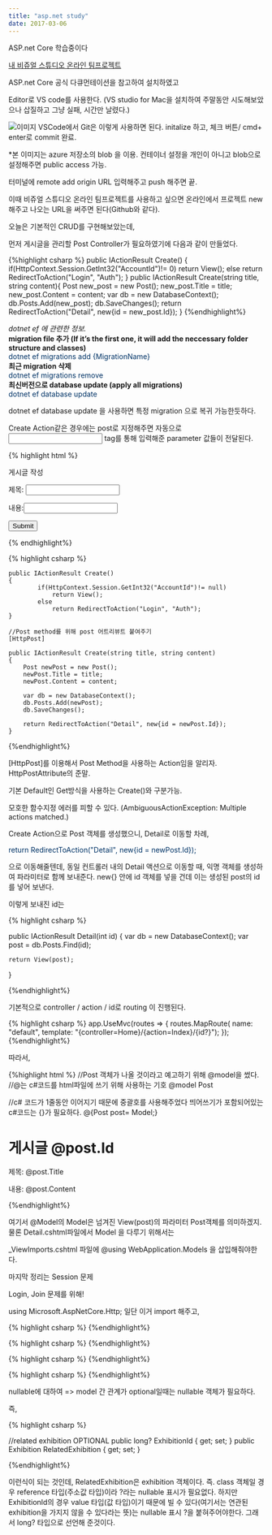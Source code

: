 ```yaml
---
title: "asp.net study"
date: 2017-03-06
---
```


ASP.net Core 학습중이다

[내 비쥬얼 스튜디오 온라인 팀프로젝트](https://nayoonhwang.visualstudio.com/MySecondProject/_dashboards)

ASP.net Core 공식 다큐먼테이션을 참고하여 설치하였고

Editor로 VS code를 사용한다. (VS studio for Mac을 설치하여 주말동안 시도해보았으나 삽질하고 그냥 실패, 시간만 날렸다.)

![이미지](https://nayoonhwang.blob.core.windows.net/newcontainer/pic2.png)
VSCode에서 Git은 이렇게 사용하면 된다.
initalize 하고, 체크 버튼/ cmd+ enter로 commit 완료.

*본 이미지는 azure 저장소의 blob 을 이용. 컨테이너 설정을 개인이 아니고 blob으로 설정해주면 public access 가능.

터미널에 remote add origin URL 입력해주고 push 해주면 끝.

이때 비쥬얼 스튜디오 온라인 팀프로젝트를 사용하고 싶으면 온라인에서 프로젝트 new 해주고 나오는 URL을 써주면 된다(Github와 같다).

오늘은 기본적인 CRUD를 구현해보았는데,

먼저 게시글을 관리할 Post Controller가 필요하였기에 다음과 같이 만들었다.

{%highlight csharp %}
public IActionResult Create()
{
      if(HttpContext.Session.GetInt32("AccountId")!= 0)
            return View();
      else
            return RedirectToAction("Login", "Auth");
}
public IActionResult Create(string title, string content){
        Post new_post = new Post();
        new_post.Title = title;
        new_post.Content = content;
        var db = new DatabaseContext();
        db.Posts.Add(new_post);
        db.SaveChanges();
        return RedirectToAction("Detail", new{id = new_post.Id});
}
{%endhighlight%}


*dotnet ef 에 관련한 정보.*<br />
**migration file 추가 (If it’s the first one, it will add the neccessary folder structure and classes)**<br />
<span style="color:#003366">dotnet ef migrations add {MigrationName}</span><br />
**최근 migration 삭제**<br />
<span style="color:#003366">dotnet ef migrations remove</span><br />
**최신버전으로 database update (apply all migrations)**<br />
<span style="color:#003366">dotnet ef database update</span>

dotnet ef database update <previous-migration-name>
을 사용하면 특정 migration 으로 복귀 가능한듯하다.

Create Action같은 경우에는 post로 지정해주면 자동으로 <input> tag를 통해 입력해준 parameter 값들이 전달된다.

{% highlight html %}

<form method="POST">
    <p>게시글 작성</p>
    <p>제목: <input name= "title" type = "text"></p>
    <p>내용:<input name= "content" type = "text"></p>
    <input type= "submit" value = "Submit">
</form>

{% endhighlight%}

{% highlight csharp %}

    public IActionResult Create()
    {
            if(HttpContext.Session.GetInt32("AccountId")!= null)
                return View();
            else
                return RedirectToAction("Login", "Auth");
    }

    //Post method를 위해 post 어트리뷰트 붙여주기
    [HttpPost]

    public IActionResult Create(string title, string content)
    {
        Post newPost = new Post();
        newPost.Title = title;
        newPost.Content = content;

        var db = new DatabaseContext();
        db.Posts.Add(newPost);
        db.SaveChanges();

        return RedirectToAction("Detail", new{id = newPost.Id});
    }

{%endhighlight%}

[HttpPost]를 이용해서 Post Method을 사용하는 Action임을 알리자.  HttpPostAttribute의 준말.

기본 Default인 Get방식을 사용하는 Create()와 구분가능.

모호한 함수지정 에러를 피할 수 있다. (AmbiguousActionException: Multiple actions matched.)

Create Action으로 Post 객체를 생성했으니, Detail로 이동할 차례,

<span style="color:#003366">return RedirectToAction("Detail", new{id = newPost.Id});</span>

으로 이동해줄텐데, 동일 컨트롤러 내의 Detail 액션으로 이동할 때, 익명 객체를 생성하여 파라미터로 함께 보내준다. new{} 안에 id 객체를 넣을 건데 이는 생성된 post의 id를 넣어 보낸다.

이렇게 보내진 id는

{% highlight csharp %}

public IActionResult Detail(int id)
{
    var db = new DatabaseContext();
    var post = db.Posts.Find(id);

    return View(post);
}

{%endhighlight%}

기본적으로 controller / action / id로 routing 이 진행된다.

{% highlight csharp %}
    app.UseMvc(routes =>
        {
            routes.MapRoute(
            name: "default",
            template: "{controller=Home}/{action=Index}/{id?}");
        });
{%endhighlight%}

따라서,

{%highlight html %}
//Post 객체가 나올 것이라고 예고하기 위해 @model을 썼다.
//@는 c#코드를 html파일에 쓰기 위해 사용하는 기호
@model Post

//c# 코드가 1줄동안 이어지기 때문에 중괄호를 사용해주었다 띄어쓰기가 포함되어있는 c#코드는 {}가 필요하다.
@{Post post= Model;}
<h1>게시글 @post.Id </h1>

<div>
<p>제목: @post.Title</p>
<p>내용: @post.Content</p>
</div>
{%endhighlight%}

여기서 @Model의 Model은 넘겨진 View(post)의 파라미터 Post객체를 의미하겠지.
물론 Detail.cshtml파일에서 Model 을 다루기 위해서는

_ViewImports.cshtml 파일에
@using WebApplication.Models
을 삽입해줘야한다.


마지막 정리는 Session 문제

Login, Join 문제를 위해!

using Microsoft.AspNetCore.Http; 일단 이거 import 해주고,


{% highlight csharp %}
{%endhighlight%}

{% highlight csharp %}
{%endhighlight%}

{% highlight csharp %}
{%endhighlight%}

{% highlight csharp %}
{%endhighlight%}

nullable에 대하여 => model 간 관계가 optional일때는 nullable 객체가 필요하다.

즉,

{% highlight csharp %}

  //related exhibition OPTIONAL
  public long? ExhibitionId { get; set; }
	public Exhibition RelatedExhibition { get; set; }

{%endhighlight%}

이런식이 되는 것인데, RelatedExhibition은 exhibition 객체이다. 즉. class 객체일 경우 reference 타입(주소값 타입)이라 ?라는 nullable 표시가 필요없다. 하지만 ExhibitionId의 경우 value 타입(값 타입)이기 때문에 빌 수 있다(여기서는 연관된 exhibition을 가지지 않을 수 있다라는 뜻)는 nullable 표시 ?을 붙혀주어야한다. 그래서 long? 타입으로 선언해 준것이다.
